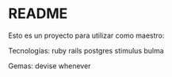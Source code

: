 # README

Esto es un proyecto para utilizar como maestro:

Tecnologías:
    ruby
    rails
    postgres
    stimulus
    bulma

Gemas:
    devise
    whenever    